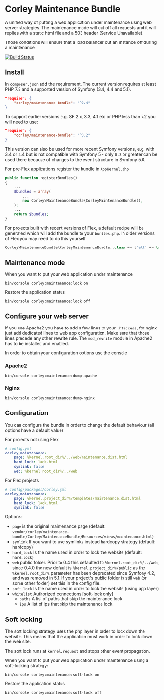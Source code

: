 # Corley Maintenance Bundle

A unified way of putting a web application under maintenance using web server strategies. The maintenance
mode will cut off all requests and it will replies with a static html file and a 503 header (Service Unavailable).

Those conditions will ensure that a load balancer cut an instance off during a maintenance

[![Build Status](https://travis-ci.org/matatirosolutions/CorleyMaintenanceBundle.svg?branch=master)](https://travis-ci.org/matatirosolutions/CorleyMaintenanceBundle)

## Install

In `composer.json` add the requirement. The current version requires at least PHP 7.2 and a supported version of Symfony (3.4, 4.4 and 5.1). 

```json
"require": {
    "corley/maintenance-bundle": "^0.4"
}
```

To support earlier versions e.g. SF 2.x, 3.3, 4.1 etc or PHP less than 7.2 you will need to use:

```json
"require": {
    "corley/maintenance-bundle": "^0.2"
}
```
This version can also be used for more recent Symfony versions, e.g. with 3.4 or 4.4 but is not compatible with Symfony 5 - only `0.3` or greater can be used there because of changes to the event structure in Symfony 5.0.


For pre-Flex applications register the bundle in `AppKernel.php`

```php
public function registerBundles()
{
    ...
    $bundles = array(
        ...
        new Corley\MaintenanceBundle\CorleyMaintenanceBundle(),
    );
    ...
    return $bundles;
}
```

For projects built with recent versions of Flex, a default recipe will be generated which will add the bundle to your `bundles.php`. In older versions of Flex you may need to do this yourself
```php
Corley\MaintenanceBundle\CorleyMaintenanceBundle::class => ['all' => true],
```

## Maintenance mode

When you want to put your web application under maintenance

```shell
bin/console corley:maintenance:lock on
```

Restore the application status

```shell
bin/console corley:maintenance:lock off
```

## Configure your web server

If you use Apache2 you have to add a few lines to your `.htaccess`, for nginx just add dedicated
lines to web app configuration.
Make sure that those lines precede any other rewrite rule.
The `mod_rewrite` module in Apache2 has to be installed and enabled.

In order to obtain your configuration options use the console

### Apache2

```shell
bin/console corley:maintenance:dump-apache
```
### Nginx

```shell
bin/console corley:maintenance:dump-nginx
```

## Configuration

You can configure the bundle in order to change the default behaviour (all options have a default value)

For projects not using Flex
```yml
# config.yml
corley_maintenance:
    page: %kernel.root_dir%/../web/maintenance.dist.html
    hard_lock: lock.html
    symlink: false
    web: %kernel.root_dir%/../web
```

For Flex projects
```yml
# config/packages/corley.yml
corley_maintenance:
    page: %kernel.project_dir%/templates/maintenance.dist.html
    hard_lock: lock.html
    symlink: false
```

Options:

* `page` is the original maintenance page (default: `vendor/corley/maintenance-bundle/Corley/MaintenanceBundle/Resources/views/maintenance.html`)
* `symlink` If you want to use symlinks instead hardcopy strategy (default: hardcopy)
* `hard_lock` Is the name used in order to lock the website (default: `hard.lock`)
* `web` public folder. Prior to 0.4 this defaulted to `%kernel.root_dir%/../web`, since 0.4.0 the new default is `%kernel.project_dir%/public` as the `%kernel.root_dir%` parameter has been deprecated since Symfony 4.2, and was removed in 5.1. If your project's public folder is still `web` (or some other folder) set this in the config file.
* `soft_lock` Is the name used in order to lock the website (using app layer)
* `whitelist` Authorized connections [soft-lock only]
  * `paths` A list of paths that skip the maintenance lock
  * `ips` A list of ips that skip the maintenance lock


## Soft locking
The soft locking strategy uses the php layer in order to lock down the website. This means that the
application must work in order to lock down the web site.

The soft lock runs at `kernel.request` and stops other event propagation.

When you want to put your web application under maintenance using a soft-locking strategy:

```shell
bin/console corley:maintenance:soft-lock on
```

Restore the application status

```shell
bin/console corley:maintenance:soft-lock off
```
